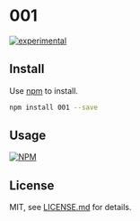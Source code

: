 # 001

[![experimental](http://badges.github.io/stability-badges/dist/experimental.svg)](http://github.com/badges/stability-badges)



## Install

Use [npm](https://npmjs.com/) to install.

```sh
npm install 001 --save
```

## Usage

[![NPM](https://nodei.co/npm/001.png)](https://www.npmjs.com/package/001)

## License

MIT, see [LICENSE.md](http://github.com/mattdesl/001/blob/master/LICENSE.md) for details.
